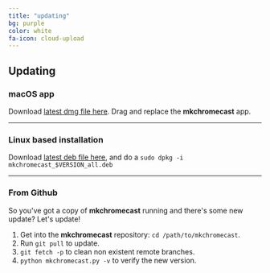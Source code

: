 ```yaml
---
title: "updating"
bg: purple
color: white
fa-icon: cloud-upload
---
```


## Updating

### macOS app

Download [latest dmg file
here](https://github.com/muammar/mkchromecast/releases/latest). Drag and replace the
**mkchromecast** app.

-------------------------

### Linux based installation

Download [latest deb file
here](https://github.com/muammar/mkchromecast/releases/latest), and do a `sudo dpkg -i
mkchromecast_$VERSION_all.deb`

------------------------------------

### From Github

So you've got a copy of **mkchromecast** running and there's some new update?
Let's update!

1. Get into the **mkchromecast** repository: `cd /path/to/mkchromecast`.
2. Run `git pull` to update.
2. `git fetch -p` to clean non existent remote branches.
3. `python mkchromecast.py -v` to verify the new version.
